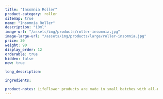 ```yaml
---
title: "Insomnia Roller"
product-category: roller
sitemap: true
name: "Insomnia Roller"
description: "10ml"
image-url: "/assets/img/products/roller-insomnia.jpg"
image-large-url: "/assets/img/products/large/roller-insomnia.jpg"
price: 30
weight: 90
display_order: 12
orderable: true
hidden: false
new: true

long_description:

ingredients:

product-notes: LifeFlower products are made in small batches with all-natural and boutique ingredients. Most orders are processed within 3 days of being placed.
---
```

